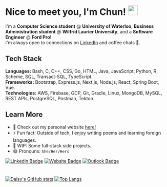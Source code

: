 # Nice to meet you, I'm Chun! <img src="https://raw.githubusercontent.com/MartinHeinz/MartinHeinz/master/wave.gif" width="30px">

I'm a **Computer Science student** @ **University of Waterloo**, **Business Administration student** @ **Wilfrid Laurier University**, and a **Software Engineer** @ **Ford Pro**! <br>
I'm always open to connections on [LinkedIn](https://www.linkedin.com/in/chun-ye-5766ba18b/) and coffee chats 🍵.

## Tech Stack
**Languages:** Bash, C, C++, CSS, Go, HTML, Java, JavaScript, Python, R, Scheme, SQL, Transact-SQL, TypeScript. <br>
**Frameworks:** Bootstrap, Express.js, Next.js, Node.js, React, Spring Boot, Vue. <br>
**Technologies:** AWS, Firebase, GCP, Git, Gradle, Linux, MongoDB, MySQL, REST APIs, PostgreSQL, Postman, Tekton. <br>

## Learn More
- 🌱 Check out my personal website [here!](https://main.dbym3k84goc1r.amplifyapp.com/)
- ⚡ Fun fact: Outside of tech, I enjoy writing poems and learning foreign languages.
- 🤖 WIP: Some full-stack side projects.
- 😄 Pronouns: `She/Her/Hers`

[![Linkedin Badge](https://img.shields.io/badge/-@chunye-blue?style=flat&logo=Linkedin&logoColor=white&link=https://www.linkedin.com/in/chun-ye-5766ba18b/)](https://www.linkedin.com/in/chun-ye-5766ba18b/)
[![Website Badge](https://img.shields.io/badge/-chunye.com-purple?style=flat&logo=Google-Chrome&logoColor=white&link=https://main.dbym3k84goc1r.amplifyapp.com/)](https://main.dbym3k84goc1r.amplifyapp.com/)
[![Outlook Badge](https://img.shields.io/badge/-chun.ye-84D7FF?style=flat&logo=Microsoft-Outlook&logoColor=white&link=mailto:c42ye@uwaterloo.ca)](mailto:c42ye@uwaterloo.ca)
# 
[![Daisy's GitHub stats](https://github-readme-stats.vercel.app/api?username=daisyyedda&count_private=true&show_icons=true&theme=algolia)](https://github.com/anuraghazra/github-readme-stats)
[![Top Langs](https://github-readme-stats.vercel.app/api/top-langs/?username=daisyyedda&count_private=true&show_icons=truet&layout=compact&theme=algolia&langs_count=10)](https://github.com/anuraghazra/github-readme-stats)
